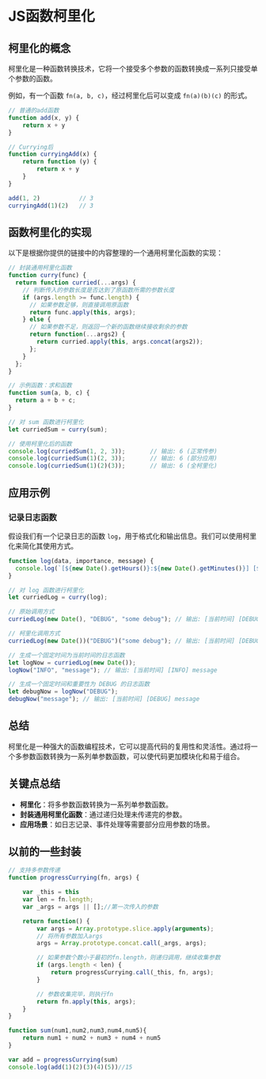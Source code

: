 # JS函数柯里化

## 柯里化的概念

柯里化是一种函数转换技术，它将一个接受多个参数的函数转换成一系列只接受单个参数的函数。

例如，有一个函数 `fn(a, b, c)`，经过柯里化后可以变成 `fn(a)(b)(c)` 的形式。

```js
// 普通的add函数
function add(x, y) {
    return x + y
}

// Currying后
function curryingAdd(x) {
    return function (y) {
        return x + y
    }
}

add(1, 2)           // 3
curryingAdd(1)(2)   // 3
```

## 函数柯里化的实现

以下是根据你提供的链接中的内容整理的一个通用柯里化函数的实现：

```javascript
// 封装通用柯里化函数
function curry(func) {
  return function curried(...args) {
    // 判断传入的参数长度是否达到了原函数所需的参数长度
    if (args.length >= func.length) {
      // 如果参数足够，则直接调用原函数
      return func.apply(this, args);
    } else {
      // 如果参数不足，则返回一个新的函数继续接收剩余的参数
      return function(...args2) {
        return curried.apply(this, args.concat(args2));
      };
    }
  };
}

// 示例函数：求和函数
function sum(a, b, c) {
  return a + b + c;
}

// 对 sum 函数进行柯里化
let curriedSum = curry(sum);

// 使用柯里化后的函数
console.log(curriedSum(1, 2, 3));       // 输出: 6 (正常传参)
console.log(curriedSum(1)(2, 3));       // 输出: 6 (部分应用)
console.log(curriedSum(1)(2)(3));       // 输出: 6 (全柯里化)
```

## 应用示例

### 记录日志函数

假设我们有一个记录日志的函数 `log`，用于格式化和输出信息。我们可以使用柯里化来简化其使用方式。

```javascript
function log(data, importance, message) {
  console.log(`[${new Date().getHours()}:${new Date().getMinutes()}] [${importance}] ${message}`);
}

// 对 log 函数进行柯里化
let curriedLog = curry(log);

// 原始调用方式
curriedLog(new Date(), "DEBUG", "some debug"); // 输出: [当前时间] [DEBUG] some debug

// 柯里化调用方式
curriedLog(new Date())("DEBUG")("some debug"); // 输出: [当前时间] [DEBUG] some debug

// 生成一个固定时间为当前时间的日志函数
let logNow = curriedLog(new Date());
logNow("INFO", "message"); // 输出: [当前时间] [INFO] message

// 生成一个固定时间和重要性为 DEBUG 的日志函数
let debugNow = logNow("DEBUG");
debugNow("message"); // 输出: [当前时间] [DEBUG] message
```

## 总结

柯里化是一种强大的函数编程技术，它可以提高代码的复用性和灵活性。通过将一个多参数函数转换为一系列单参数函数，可以使代码更加模块化和易于组合。

## 关键点总结

- **柯里化**：将多参数函数转换为一系列单参数函数。
- **封装通用柯里化函数**：通过递归处理未传递完的参数。
- **应用场景**：如日志记录、事件处理等需要部分应用参数的场景。


## 以前的一些封装

```js
// 支持多参数传递
function progressCurrying(fn, args) {

    var _this = this
    var len = fn.length;
    var _args = args || [];//第一次传入的参数

    return function() {
        var args = Array.prototype.slice.apply(arguments);
        // 将所有参数加入args
        args = Array.prototype.concat.call(_args, args);

        // 如果参数个数小于最初的fn.length，则递归调用，继续收集参数
        if (args.length < len) {
            return progressCurrying.call(_this, fn, args);
        }

        // 参数收集完毕，则执行fn
        return fn.apply(this, args);
    }
}

function sum(num1,num2,num3,num4,num5){
    return num1 + num2 + num3 + num4 + num5
}

var add = progressCurrying(sum)
console.log(add(1)(2)(3)(4)(5))//15
```
